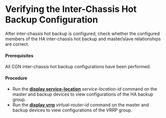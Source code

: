 Verifying the Inter-Chassis Hot Backup Configuration
====================================================

After inter-chassis hot backup is configured, check whether the configured members of the HA inter-chassis hot backup and master/slave relationships are correct.

#### Prerequisites

All CGN inter-chassis hot backup configurations have been performed.


#### Procedure

* Run the [**display service-location**](cmdqueryname=display+service-location) *service-location-id* command on the master and backup devices to view configurations of the HA backup group.
* Run the [**display vrrp**](cmdqueryname=display+vrrp) *virtual-router-id* command on the master and backup devices to view configurations of the VRRP group.